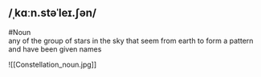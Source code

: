 ## /ˌkɑːn.stəˈleɪ.ʃən/ 
#Noun  
any of the group of stars in the sky that seem from earth to form a pattern and have been given names

![[Constellation_noun.jpg]]